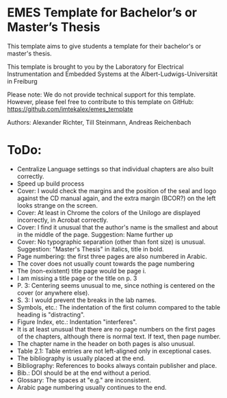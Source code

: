 # EMES Template for Bachelor’s or Master’s Thesis
This template aims to give students a template for their bachelor's or master's thesis.

This template is brought to you by the
Laboratory for Electrical Instrumentation and Embedded Systems
at the Albert-Ludwigs-Universität in Freiburg

Please note: We do not provide technical support for this template.
However, please feel free to contribute to this template on GitHub:
https://github.com/imtekalex/emes_template

Authors: Alexander Richter, Till Steinmann, Andreas Reichenbach

# ToDo:
- Centralize Language settings so that individual chapters are also built correctly.
- Speed up build process
- Cover: I would check the margins and the position of the seal and logo against the CD manual again, and the extra margin (BCOR?) on the left looks strange on the screen.
- Cover: At least in Chrome the colors of the Unilogo are displayed incorrectly, in Acrobat correctly.
- Cover: I find it unusual that the author's name is the smallest and about in the middle of the page. Suggestion: Name further up
- Cover: No typographic separation (other than font size) is unusual. Suggestion: "Master's Thesis" in italics, title in bold.
- Page numbering: the first three pages are also numbered in Arabic.
- The cover does not usually count towards the page numbering
- The (non-existent) title page would be page i.
- I am missing a title page or the title on p. 3
- P. 3: Centering seems unusual to me, since nothing is centered on the cover (or anywhere else).
- S. 3: I would prevent the breaks in the lab names.
- Symbols, etc.: The indentation of the first column compared to the table heading is "distracting".
- Figure Index, etc.: Indentation "interferes".
- It is at least unusual that there are no page numbers on the first pages of the chapters, although there is normal text. If text, then page number.
- The chapter name in the header on both pages is also unusual.
- Table 2.1: Table entries are not left-aligned only in exceptional cases.
- The bibliography is usually placed at the end.
- Bibliography: References to books always contain publisher and place.
- Bib.: DOI should be at the end without a period.
- Glossary: The spaces at "e.g." are inconsistent.
- Arabic page numbering usually continues to the end.

